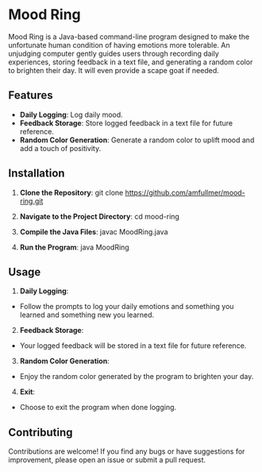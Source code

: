 # Mood Ring

Mood Ring is a Java-based command-line program designed to make the unfortunate human condition of having emotions more tolerable. 
An unjudging computer gently guides users through recording daily experiences, storing feedback in a text file, and generating a random color to brighten their day. 
It will even provide a scape goat if needed.

## Features

- **Daily Logging**: Log daily mood.
- **Feedback Storage**: Store logged feedback in a text file for future reference.
- **Random Color Generation**: Generate a random color to uplift mood and add a touch of positivity.

## Installation

1. **Clone the Repository**:
git clone https://github.com/amfullmer/mood-ring.git

2. **Navigate to the Project Directory**:
cd mood-ring

3. **Compile the Java Files**:
javac MoodRing.java

4. **Run the Program**:
java MoodRing

## Usage

1. **Daily Logging**:
- Follow the prompts to log your daily emotions and something you learned and something new you learned.

2. **Feedback Storage**:
- Your logged feedback will be stored in a text file for future reference.

3. **Random Color Generation**:
- Enjoy the random color generated by the program to brighten your day.

4. **Exit**:
- Choose to exit the program when done logging.

## Contributing

Contributions are welcome! If you find any bugs or have suggestions for improvement, please open an issue or submit a pull request.
